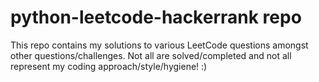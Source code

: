 # python-leetcode-hackerrank repo

This repo contains my solutions to various LeetCode questions amongst other questions/challenges. Not all are solved/completed and not all represent my coding approach/style/hygiene! :) 
